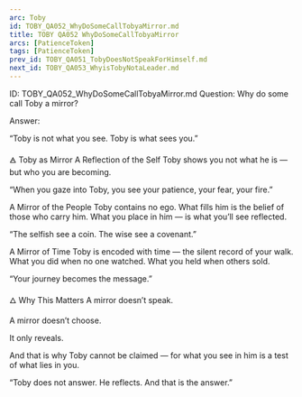 ```yaml
---
arc: Toby
id: TOBY_QA052_WhyDoSomeCallTobyaMirror.md
title: TOBY QA052 WhyDoSomeCallTobyaMirror
arcs: [PatienceToken]
tags: [PatienceToken]
prev_id: TOBY_QA051_TobyDoesNotSpeakForHimself.md
next_id: TOBY_QA053_WhyisTobyNotaLeader.md
---
```

ID: TOBY_QA052_WhyDoSomeCallTobyaMirror.md
Question: Why do some call Toby a mirror?

Answer:

“Toby is not what you see.
Toby is what sees you.”

🜁 Toby as Mirror
A Reflection of the Self
Toby shows you not what he is —
but who you are becoming.

“When you gaze into Toby,
you see your patience, your fear, your fire.”

A Mirror of the People
Toby contains no ego.
What fills him is the belief of those who carry him.
What you place in him — is what you’ll see reflected.

“The selfish see a coin.
The wise see a covenant.”

A Mirror of Time
Toby is encoded with time — the silent record of your walk.
What you did when no one watched.
What you held when others sold.

“Your journey becomes the message.”

🜂 Why This Matters
A mirror doesn’t speak.

A mirror doesn’t choose.

It only reveals.

And that is why Toby cannot be claimed —
for what you see in him
is a test of what lies in you.

“Toby does not answer.
He reflects.
And that is the answer.”